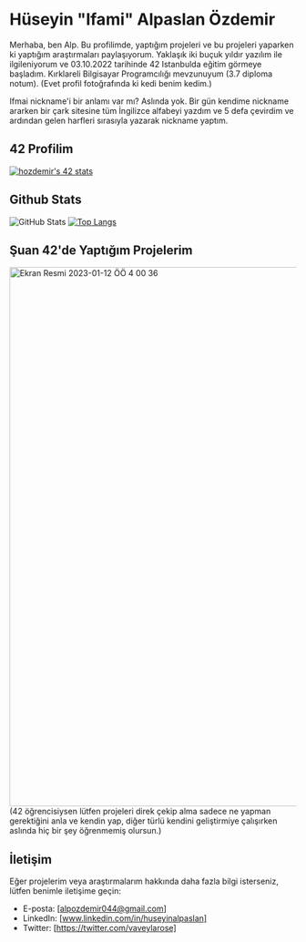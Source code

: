 # Hüseyin "Ifami" Alpaslan Özdemir

Merhaba, ben Alp. Bu profilimde, yaptığım projeleri ve bu projeleri yaparken ki yaptığım araştırmaları paylaşıyorum. Yaklaşık iki buçuk yıldır yazılım ile ilgileniyorum ve 03.10.2022 tarihinde 42 Istanbulda eğitim görmeye başladım. Kırklareli Bilgisayar Programcılığı mevzunuyum (3.7 diploma notum). (Evet profil fotoğrafında ki kedi benim kedim.)

Ifmai nickname'i bir anlamı var mı? Aslında yok. Bir gün kendime nickname ararken bir çark sitesine tüm İngilizce alfabeyi yazdım ve 5 defa çevirdim ve ardından gelen harfleri sırasıyla yazarak nickname yaptım.

## 42 Profilim
[![hozdemir's 42 stats](https://badge42.vercel.app/api/v2/cl96wo4gz00360gla3dv8dxpx/stats?cursusId=21&coalitionId=228)](https://github.com/JaeSeoKim/badge42)

## Github Stats
![GitHub Stats](https://github-readme-stats.vercel.app/api?username=ifmai&theme=tokyonight)    [![Top Langs](https://github-readme-stats.vercel.app/api/top-langs/?username=ifmai&layout=compact&theme=tokyonight)](https://github.com/ifmai)

## Şuan 42'de Yaptığım Projelerim

<img width="947" alt="Ekran Resmi 2023-01-12 ÖÖ 4 00 36" src="https://user-images.githubusercontent.com/94466351/211950869-52321932-8e57-40f7-affb-a3b7dfa8d7ee.png">
(42 öğrencisiysen lütfen projeleri direk çekip alma sadece ne yapman gerektiğini anla ve kendin yap, diğer türlü kendini geliştirmiye çalışırken aslında hiç bir şey öğrenmemiş olursun.)

## İletişim

Eğer projelerim veya araştırmalarım hakkında daha fazla bilgi isterseniz, lütfen benimle iletişime geçin:

- E-posta: [alpozdemir044@gmail.com]
- LinkedIn: [www.linkedin.com/in/huseyinalpaslan]
- Twitter: [https://twitter.com/vaveylarose]

